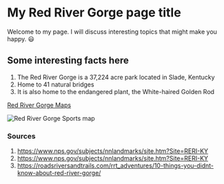 <!-- Heading 1 -->
# My Red River Gorge page title

<!-- First paragraph -->
Welcome to my page. I will discuss interesting topics that might make you happy. 😃

<!-- Heading 2 -->
## Some interesting facts here

<!-- Ordered list -->
1. The Red River Gorge is a 37,224 acre park located in Slade, Kentucky
2. Home to 41 natural bridges
3. It is also home to the endangered plant, the White-haired Golden Rod

<!-- Link to web page -->
[Red River Gorge Maps](http://www.redrivergorge.com/maps.html)

<!-- Display PNG image from a different server. Notice the exclamation mark ! -->
![Red River Gorge Sports map](https://www.outragegis.com/trails/wp-content/uploads/2015/02/LocaTOR-Final_2011-01.jpg)

<!-- 
    This is a comment. The above line grabs a PNG from a URL and will display it as an image. The "Become Happy" text inside the brackets is called an Alt property and is used in case the image is corrupted or for browsers that don't display images (they exist). 
-->

<!-- Heading 3 -->
### Sources
1. https://www.nps.gov/subjects/nnlandmarks/site.htm?Site=RERI-KY
2. https://www.nps.gov/subjects/nnlandmarks/site.htm?Site=RERI-KY
3. https://roadsriversandtrails.com/rrt_adventures/10-things-you-didnt-know-about-red-river-gorge/